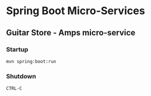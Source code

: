 # Spring Boot Micro-Services

## Guitar Store - Amps micro-service

### Startup

`mvn spring:boot:run`

### Shutdown

`CTRL-C`
